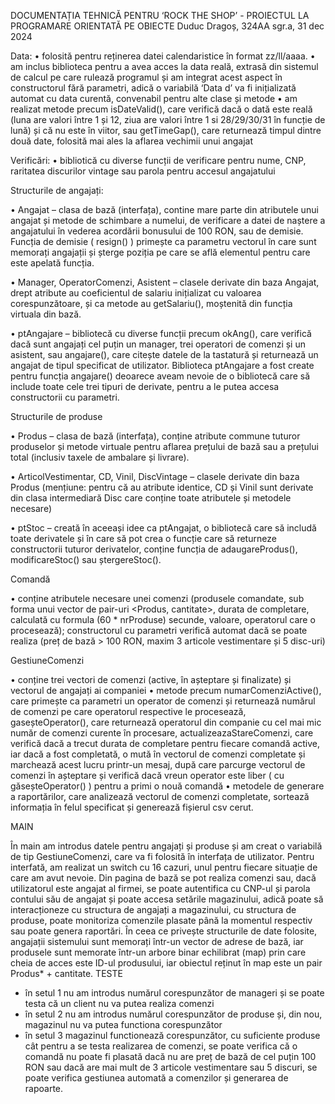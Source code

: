 DOCUMENTAȚIA TEHNICĂ PENTRU ‘ROCK THE SHOP’ - PROIECTUL LA PROGRAMARE ORIENTATĂ PE OBIECTE
Duduc Dragoș, 324AA sgr.a, 31 dec 2024


Data:
•	folosită pentru reținerea datei calendaristice în format zz/ll/aaaa.
•	am inclus biblioteca <chrono> pentru a avea acces la data reală, extrasă din sistemul de calcul pe care rulează programul și am integrat acest aspect în constructorul fără parametri, adică o variabilă ‘Data d’ va fi inițializată automat cu data curentă, convenabil pentru alte clase și metode
•	am realizat metode precum isDateValid(), care verifică dacă o dată este reală (luna are valori între 1 și 12, ziua are valori între 1 si 28/29/30/31 în funcție de lună) și că nu este în viitor, sau getTimeGap(), care returnează timpul dintre două date, folosită mai ales la aflarea vechimii unui angajat

Verificări:
•	bibliotică cu diverse funcții de verificare pentru nume, CNP, raritatea discurilor vintage sau parola pentru accesul angajatului

Structurile de angajați:

•	Angajat – clasa de bază (interfața), contine mare parte din atributele unui angajat și metode de schimbare a numelui, de verificare a datei de naștere a angajatului în vederea acordării bonusului de 100 RON, sau de demisie. Funcția de demisie    ( resign() ) primește ca parametru vectorul în care sunt memorați angajații și șterge poziția pe care se află elementul pentru care este apelată funcția.

•	Manager, OperatorComenzi, Asistent – clasele derivate din baza Angajat, drept atribute au coeficientul de salariu inițializat cu valoarea corespunzătoare, și ca metode au getSalariu(), moștenită din funcția virtuala din bază.

•	ptAngajare – bibliotecă cu diverse funcții precum okAng(), care verifică dacă sunt angajați cel puțin un manager, trei operatori de comenzi și un asistent, sau angajare(), care citește datele de la tastatură și returnează un angajat de tipul specificat de utilizator. Biblioteca ptAngajare a fost create pentru funcția angajare() deoarece aveam nevoie de o bibliotecă care să include toate cele trei tipuri de derivate, pentru a le putea accesa constructorii cu parametri.

Structurile de produse

•	Produs – clasa de bază (interfața), conține atribute commune tuturor produselor și metode virtuale pentru aflarea prețului de bază sau a prețului total (inclusiv taxele de ambalare și livrare).

•	ArticolVestimentar, CD, Vinil, DiscVintage – clasele derivate din baza Produs (mențiune: pentru că au atribute identice, CD și Vinil sunt derivate din clasa intermediară Disc care conține toate atributele și metodele necesare)

•	ptStoc – creată în aceeași idee ca ptAngajat, o bibliotecă care să includă toate derivatele și în care să pot crea o funcție care să returneze constructorii tuturor derivatelor, conține funcția de adaugareProdus(), modificareStoc() sau ștergereStoc().

Comandă

•	conține atributele necesare unei comenzi (produsele comandate, sub forma unui vector de pair-uri <Produs, cantitate>, durata de completare, calculată cu formula (60 * nrProduse) secunde, valoare, operatorul care o procesează); constructorul cu parametri verifică automat dacă se poate realiza (preț de bază > 100 RON, maxim 3 articole vestimentare și 5 disc-uri)

GestiuneComenzi

•	conține trei vectori de comenzi (active, în așteptare și finalizate) și vectorul de angajați ai companiei
•	metode precum numarComenziActive(), care primește ca parametri un operator de comenzi și returnează numărul de comenzi pe care operatorul respective le procesează, gaseșteOperator(), care returnează operatorul din companie cu cel mai mic număr de comenzi curente în procesare, actualizeazaStareComenzi, care verifică dacă a trecut durata de completare pentru fiecare comandă active, iar dacă a fost completată, o mută în vectorul de comenzi completate și marchează acest lucru printr-un mesaj, după care parcurge vectorul de comenzi în așteptare și verifică dacă vreun operator este liber ( cu găseșteOperator() ) pentru a primi o nouă comandă
•	metodele de generare a raportărilor, care analizează vectorul de comenzi completate, sortează informația în felul specificat și generează fișierul csv cerut.

MAIN

În main am introdus datele pentru angajați și produse și am creat o variabilă de tip GestiuneComenzi, care va fi folosită în interfața de utilizator.
Pentru interfată, am realizat un switch cu 16 cazuri, unul pentru fiecare situație de care am avut nevoie. Din pagina de bază se pot realiza comenzi sau, dacă utilizatorul este angajat al firmei, se poate autentifica cu CNP-ul și parola contului său de angajat și poate accesa setările magazinului, adică poate să interacționeze cu structura de angajați a magazinului, cu structura de produse, poate monitoriza comenzile plasate până la momentul respectiv sau poate genera raportări. În ceea ce privește structurile de date folosite, angajații sistemului sunt memorați într-un vector de adrese de bază, iar produsele sunt memorate într-un arbore binar echilibrat (map) prin care cheia de acces este ID-ul produsului, iar obiectul reținut în map este un pair Produs* + cantitate.
TESTE 
-	în setul 1 nu am introdus numărul corespunzător de manageri și se poate testa că un client nu va putea realiza comenzi
-	în setul 2 nu am introdus numărul corespunzător de produse și, din nou, magazinul nu va putea functiona corespunzător
-	în setul 3 magazinul functionează corespunzător, cu suficiente produse cât pentru a se testa realizarea de comenzi, se poate verifica că o comandă nu poate fi plasată dacă nu are preț de bază de cel puțin 100 RON sau dacă are mai mult de 3 articole vestimentare sau 5 discuri, se poate verifica gestiunea automată a comenzilor și generarea de rapoarte.
